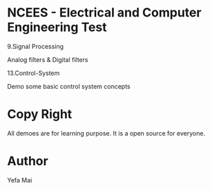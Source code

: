 # NCEES - Electrical and Computer Engineering Test

9.Signal Processing

Analog filters & Digital filters

13.Control-System

Demo some basic control system concepts

# Copy Right
All demoes are for learning purpose. It is a open source for everyone. 

# Author
Yefa Mai
